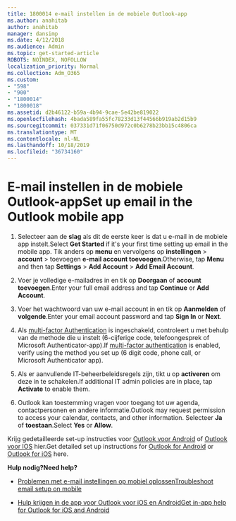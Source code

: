 ```yaml
---
title: 1800014 e-mail instellen in de mobiele Outlook-app
ms.author: anahitab
author: anahitab
manager: dansimp
ms.date: 4/12/2018
ms.audience: Admin
ms.topic: get-started-article
ROBOTS: NOINDEX, NOFOLLOW
localization_priority: Normal
ms.collection: Adm_O365
ms.custom:
- "598"
- "900"
- "1800014"
- "1800018"
ms.assetid: d2b46122-b59a-4b94-9cae-5e42be819022
ms.openlocfilehash: 4bada589fa55fc78233d13f44566b919ab2d15b9
ms.sourcegitcommit: 037331d71f06750d972c0b6278b23bb15c4806ca
ms.translationtype: MT
ms.contentlocale: nl-NL
ms.lasthandoff: 10/18/2019
ms.locfileid: "36734160"
---
```

# <a name="set-up-email-in-the-outlook-mobile-app"></a><span data-ttu-id="96ecf-102">E-mail instellen in de mobiele Outlook-app</span><span class="sxs-lookup"><span data-stu-id="96ecf-102">Set up email in the Outlook mobile app</span></span>

1. <span data-ttu-id="96ecf-103">Selecteer aan de **slag** als dit de eerste keer is dat u e-mail in de mobiele app instelt.</span><span class="sxs-lookup"><span data-stu-id="96ecf-103">Select **Get Started** if it's your first time setting up email in the mobile app.</span></span> <span data-ttu-id="96ecf-104">Tik anders op **menu** en vervolgens op **instellingen** \> **account** \> toevoegen **e-mail account toevoegen**.</span><span class="sxs-lookup"><span data-stu-id="96ecf-104">Otherwise, tap **Menu** and then tap **Settings** \> **Add Account** \> **Add Email Account**.</span></span>

2. <span data-ttu-id="96ecf-105">Voer je volledige e-mailadres in en tik op **Doorgaan** of **account toevoegen**.</span><span class="sxs-lookup"><span data-stu-id="96ecf-105">Enter your full email address and tap **Continue** or **Add Account**.</span></span>

3. <span data-ttu-id="96ecf-106">Voer het wachtwoord van uw e-mail account in en tik op **Aanmelden** of **volgende**.</span><span class="sxs-lookup"><span data-stu-id="96ecf-106">Enter your email account password and tap **Sign In** or **Next**.</span></span>

4. <span data-ttu-id="96ecf-107">Als [multi-factor Authentication](https://docs.microsoft.com/office365/admin/security-and-compliance/set-up-multi-factor-authentication) is ingeschakeld, controleert u met behulp van de methode die u instelt (6-cijferige code, telefoongesprek of Microsoft Authenticator-app).</span><span class="sxs-lookup"><span data-stu-id="96ecf-107">If [multi-factor authentication](https://docs.microsoft.com/office365/admin/security-and-compliance/set-up-multi-factor-authentication) is enabled, verify using the method you set up (6 digit code, phone call, or Microsoft Authenticator app).</span></span>

5. <span data-ttu-id="96ecf-108">Als er aanvullende IT-beheerbeleidsregels zijn, tikt u op **activeren** om deze in te schakelen.</span><span class="sxs-lookup"><span data-stu-id="96ecf-108">If additional IT admin policies are in place, tap **Activate** to enable them.</span></span>

6. <span data-ttu-id="96ecf-109">Outlook kan toestemming vragen voor toegang tot uw agenda, contactpersonen en andere informatie.</span><span class="sxs-lookup"><span data-stu-id="96ecf-109">Outlook may request permission to access your calendar, contacts, and other information.</span></span> <span data-ttu-id="96ecf-110">Selecteer **Ja** of **toestaan**.</span><span class="sxs-lookup"><span data-stu-id="96ecf-110">Select **Yes** or **Allow**.</span></span>

<span data-ttu-id="96ecf-111">Krijg gedetailleerde set-up instructies voor [Outlook voor Android](https://support.office.com/article/886db551-8dfa-4fd5-b835-f8e532091872.aspx) of [Outlook voor IOS](https://support.office.com/article/b2de2161-cc1d-49ef-9ef9-81acd1c8e234.aspx) hier.</span><span class="sxs-lookup"><span data-stu-id="96ecf-111">Get detailed set up instructions for [Outlook for Android](https://support.office.com/article/886db551-8dfa-4fd5-b835-f8e532091872.aspx) or [Outlook for iOS](https://support.office.com/article/b2de2161-cc1d-49ef-9ef9-81acd1c8e234.aspx) here.</span></span>
  
 <span data-ttu-id="96ecf-112">**Hulp nodig?**</span><span class="sxs-lookup"><span data-stu-id="96ecf-112">**Need help?**</span></span>
  
- [<span data-ttu-id="96ecf-113">Problemen met e-mail instellingen op mobiel oplossen</span><span class="sxs-lookup"><span data-stu-id="96ecf-113">Troubleshoot email setup on mobile</span></span>](https://support.office.com/article/a264ef01-9c88-48fb-9285-7017e4f31f02.aspx)

- [<span data-ttu-id="96ecf-114">Hulp krijgen in de app voor Outlook voor iOS en Android</span><span class="sxs-lookup"><span data-stu-id="96ecf-114">Get in-app help for Outlook for iOS and Android</span></span>](https://support.office.com/article/218a22d1-9fa5-4889-b689-de1c63493243.aspx#ID0EAABAAA=Contact_Support)
